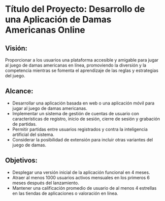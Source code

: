 # Título del Proyecto: Desarrollo de una Aplicación de Damas Americanas Online

## Visión:
Proporcionar a los usuarios una plataforma accesible y amigable para jugar al juego de damas americanas en línea, promoviendo la diversión y la competencia mientras se fomenta el aprendizaje de las reglas y estrategias del juego.

## Alcance:
- Desarrollar una aplicación basada en web o una aplicación móvil para jugar al 
juego de damas americanas.
- Implementar un sistema de gestión de cuentas de usuario con características de 
registro, inicio de sesión, cierre de sesión y grabación de partidas.
- Permitir partidas entre usuarios registrados y contra la inteligencia artificial 
del sistema.
- Considerar la posibilidad de extensión para incluir otras variantes del juego de damas.

## Objetivos:
- Desplegar una versión inicial de la aplicación funcional en 4 meses.
- Atraer al menos 1000 usuarios activos mensuales en los primeros 6 meses después
 del lanzamiento.
- Mantener una calificación promedio de usuario de al menos 4 estrellas en las 
tiendas de aplicaciones o valoración en línea.

















